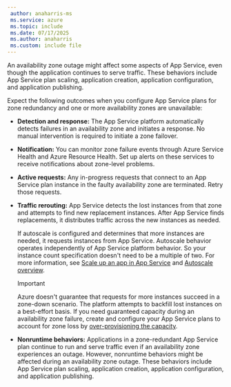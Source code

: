 ```yaml
---
 author: anaharris-ms
 ms.service: azure
 ms.topic: include
 ms.date: 07/17/2025
 ms.author: anaharris
 ms.custom: include file
---
```

An availability zone outage might affect some aspects of App Service, even though the application continues to serve traffic. These behaviors include App Service plan scaling, application creation, application configuration, and application publishing.

Expect the following outcomes when you configure App Service plans for zone redundancy and one or more availability zones are unavailable:

- **Detection and response:** The App Service platform automatically detects failures in an availability zone and initiates a response. No manual intervention is required to initiate a zone failover.

- **Notification:** You can monitor zone failure events through Azure Service Health and Azure Resource Health. Set up alerts on these services to receive notifications about zone-level problems.

- **Active requests:** Any in-progress requests that connect to an App Service plan instance in the faulty availability zone are terminated. Retry those requests.

- **Traffic rerouting:** App Service detects the lost instances from that zone and attempts to find new replacement instances. After App Service finds replacements, it distributes traffic across the new instances as needed.

    If autoscale is configured and determines that more instances are needed, it requests instances from App Service. Autoscale behavior operates independently of App Service platform behavior. So your instance count specification doesn't need to be a multiple of two. For more information, see [Scale up an app in App Service](/azure/app-service/manage-scale-up) and [Autoscale overview](/azure/azure-monitor/autoscale/autoscale-overview).

    > [!IMPORTANT]
    > Azure doesn't guarantee that requests for more instances succeed in a zone-down scenario. The platform attempts to backfill lost instances on a best-effort basis. If you need guaranteed capacity during an availability zone failure, create and configure your App Service plans to account for zone loss by [over-provisioning the capacity](#capacity-planning-and-management).

- **Nonruntime behaviors:** Applications in a zone-redundant App Service plan continue to run and serve traffic even if an availability zone experiences an outage. However, nonruntime behaviors might be affected during an availability zone outage. These behaviors include App Service plan scaling, application creation, application configuration, and application publishing.